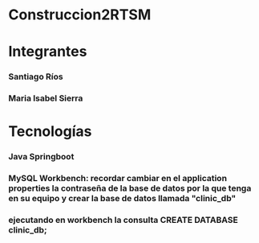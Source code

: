 # Construccion2RTSM

# Integrantes

### Santiago Ríos
### Maria Isabel Sierra 

# Tecnologías
### Java Springboot
### MySQL Workbench: recordar cambiar en el application properties la contraseña de la base de datos por la que tenga en su equipo y crear la base de datos llamada "clinic_db" 
### ejecutando en workbench la consulta CREATE DATABASE clinic_db; 

